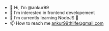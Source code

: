 - 👋 Hi, I’m @ankur99
- 👀 I’m interested in frontend developement
- 🌱 I’m currently learning NodeJS 🥲
- 📫 How to reach me ankur99thlife@gmail.com

<!---
ankur99/ankur99 is a ✨ special ✨ repository because its `README.md` (this file) appears on your GitHub profile.
You can click the Preview link to take a look at your changes.
--->

